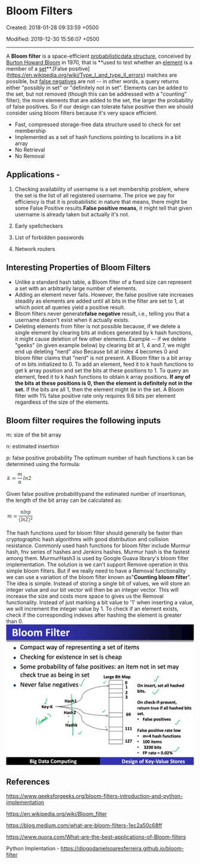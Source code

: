 # Bloom Filters

Created: 2018-01-28 09:33:59 +0500

Modified: 2019-12-30 15:56:07 +0500

---

A **Bloom filter** is a space-efficient [probabilistic](https://en.wikipedia.org/wiki/Probabilistic)[data structure](https://en.wikipedia.org/wiki/Data_structure), conceived by [Burton Howard Bloom](https://en.wikipedia.org/w/index.php?title=Burton_Howard_Bloom&action=edit&redlink=1) in 1970, that is **used to test whether an [element](https://en.wikipedia.org/wiki/Element_(mathematics)) is a member of a [set](https://en.wikipedia.org/wiki/Set_(computer_science))**.[False positive](https://en.wikipedia.org/wiki/Type_I_and_type_II_errors) matches are possible, but [false negatives](https://en.wikipedia.org/wiki/Type_I_and_type_II_errors) are not -- in other words, a query returns either "possibly in set" or "definitely not in set". Elements can be added to the set, but not removed (though this can be addressed with a "counting" filter); the more elements that are added to the set, the larger the probability of false positives. So if our design can tolerate false positive then we should consider using bloom filters because it's very space efficient.

- Fast, compressed storage-free data structure used to check for set membership
- Implemented as a set of hash functions pointing to locations in a bit array
- No Retrieval
- No Removal

## Applications -

1. Checking availability of username is a set membership problem, where the set is the list of all registered username. The price we pay for efficiency is that it is probabilistic in nature that means, there might be some False Positive results.**False positive means**, it might tell that given username is already taken but actually it's not.

2. Early spellcheckers

3. List of forbidden passwords

4. Network routers

## Interesting Properties of Bloom Filters

- Unlike a standard hash table, a Bloom filter of a fixed size can represent a set with an arbitrarily large number of elements.
- Adding an element never fails. However, the false positive rate increases steadily as elements are added until all bits in the filter are set to 1, at which point all queries yield a positive result.
- Bloom filters never generate**false negative** result, i.e., telling you that a username doesn't exist when it actually exists.
- Deleting elements from filter is not possible because, if we delete a single element by clearing bits at indices generated by k hash functions, it might cause deletion of few other elements. Example -- if we delete "geeks" (in given example below) by clearing bit at 1, 4 and 7, we might end up deleting "nerd" also Because bit at index 4 becomes 0 and bloom filter claims that "nerd" is not present.
A Bloom filter is a bit array of m bits initialized to 0. To add an element, feed it to k hash functions to get k array position and set the bits at these positions to 1. To query an element, feed it to k hash functions to obtain k array positions. **If any of the bits at these positions is 0, then the element is definitely not in the set.** If the bits are all 1, then the element might be in the set. A Bloom filter with 1% false positive rate only requires 9.6 bits per element regardless of the size of the elements.

## Bloom filter requires the following inputs

m: size of the bit array

n: estimated insertion

p: false positive probability
The optimum number of hash functions k can be determined using the formula:

![image](media/Bloom-Filters-image1.png)

Given false positive probabilitypand the estimated number of insertionsn, the length of the bit array can be calculated as:

![image](media/Bloom-Filters-image2.png)

The hash functions used for bloom filter should generally be faster than cryptographic hash algorithms with good distribution and collision resistance. Commonly used hash functions for bloom filter include Murmur hash, fnv series of hashes and Jenkins hashes. Murmur hash is the fastest among them. MurmurHash3 is used by Google Guava library's bloom filter implementation.
The solution is we can't support Remove operation in this simple bloom filters. But if we really need to have a Removal functionality we can use a variation of the bloom filter known as"**Counting bloom filter**". The idea is simple. Instead of storing a single bit of values, we will store an integer value and our bit vector will then be an integer vector. This will increase the size and costs more space to gives us the Removal functionality. Instead of just marking a bit value to '1' when inserting a value, we will increment the integer value by 1. To check if an element exists, check if the corresponding indexes after hashing the element is greater than 0.
![image](media/Bloom-Filters-image3.png)

## References

<https://www.geeksforgeeks.org/bloom-filters-introduction-and-python-implementation>

<https://en.wikipedia.org/wiki/Bloom_filter>

<https://blog.medium.com/what-are-bloom-filters-1ec2a50c68ff>

<https://www.quora.com/What-are-the-best-applications-of-Bloom-filters>

Python Implentation - <https://diogodanielsoaresferreira.github.io/bloom-filter>
